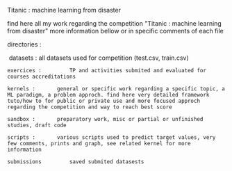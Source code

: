 Titanic : machine learning from disaster


find here all my work regarding the competition "Titanic : machine learning from disaster"
more information bellow or in specific comments of each file



directories : 

﻿	datasets : 		all datasets used for competition (test.csv, train.csv)

	exercices : 		TP and activities submited and evaluated for courses accreditations

	kernels : 		general or specific work regarding a specific topic, a ML paradigm, a problem approch. find here very detailed framework tuto/how to for public or private use and more focused approch regarding the competition and way to reach best score

	sandbox : 		preparatory work, misc or partial or unfinished studies, draft code

	scripts : 		various scripts used to predict target values, very few comments, prints and graph, see related kernel for more information

	submissions 		saved submited datasests 


